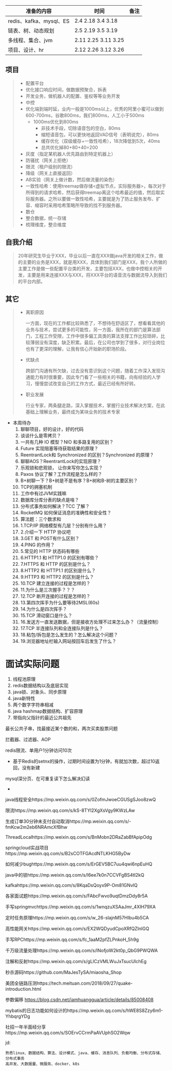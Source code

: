 | 准备的内容              | 时间                 | 备注 |
| ----------------------- | -------------------- | ---- |
| redis、kafka、mysql、ES | 2.4  2.18 3.4 3.18   |      |
| 链表、树、动态规划      | 2.5  2.19 3.5 3.19   |      |
| 多线程、集合、jvm       | 2.11  2.25 3.11 3.25 |      |
| 项目、设计、hr          | 2.12  2.26 3.12 3.26 |      |

## 项目

>- 配置平台
>  - 优化接口响应时间，做数据预聚合，拆表
>  - 开发业务，做机器人的配置、鉴权等等业务开发
>- 中控
>  - 优化端到端时延，业内一般是1000ms以上，优秀的阿里小蜜可以做到600-700ms，谷歌800ms，我们800ms，人工小于500ms
>    - 1000ms优化到800ms
>      - 非技术手段，切除语音包的空白，80ms
>      - 缩短语音包，可以更快地返回VAD信号（表明说完），80ms
>      - 缓存优化（双级缓存+一致性哈希），18次降低到5次，40ms
>      - 总共优化掉80+80+40=200
>  - 灰度（指定某机器人优先路由到特定机器上）
>  - 防骚扰（网关上拒绝）
>  - 限流（租户级别的限流）
>  - 降级（网关上直接返回）
>  - AB实验（网关上做计数，然后做流量的染色）
>  - 一致性哈希：使用treemap做存储<虚拟节点，实际服务器>，每次对于所得到的请求哈希，然后获得treemap离这个哈希最近的值，然后取实际服务器。之所以要做一致性哈希，主要就是为了防止服务发布、扩容、缩容时采用哈希策略所导致的找不到服务器。
>- 数仓
>  - 整合数据，统一存储
>  - 梳理维度，整合维度

## 自我介绍

>20年研究生毕业于XXX，毕业以后一直在XXX做java开发的相关工作，做的主要的业务是XXX，就是用XXX，具体到我们部门是XXX，我个人所做的主要工作是做一些配置平台类的开发，主要包括XXX，也做中控相关的开发，主要是用来连接XXX与XXX，将XXX平台的语音流与数据流导入到我们的平台内部。

## 其它

> - 离职原因
>
>   一方面，现在的工作都比较熟悉了，不想待在舒适区了，想看看其他的业务与技术，尝试更多的可能性，另一方面，我所在的部门是算法部门，工程工作受限，工作中很多偏工具类的算法支撑工作比较琐碎，比较薄弱没有深度，缺乏积累。最后，在公司也学到了很多，对行业岗位也有了更深的理解，让我有信心开始新的职场阶段。
>
> - 优缺点
>
>   跨部门沟通有所欠缺，过去没有意识到这个问题，随着工作深入发现沟通能力有时很重要，因此专门看了一些相关的书籍，向有经验的人学习，慢慢尝试改变自己的工作方式，最近已经有所好转。
>
> - 职业发展
>
>   行业专家，两条腿走路，深入掌握技术，掌握行业技术解决方案，在此基础上理解业务，最终成为某块业务的技术专家

- 本周待办
  1. 聊聊项目，好的设计，好的代码
  2. 谈谈什么是零拷贝？
  3. 一共有几种 IO 模型？NIO 和多路复用的区别？
  4. Future 实现阻塞等待获取结果的原理？
  5. ReentrantLock和 Synchronized 的区别？Synchronized 的原理？
  6. 聊聊AOS？ReentrantLock的实现原理？
  7. 乐观锁和悲观锁， 让你来写你怎么实现？
  8. Paxos 协议了解？工作流程是怎么样的？
  9. B+树聊一下？B+树是不是有序？B+树和B-树的主要区别？
  10. TCP的拥塞机制
  11. 工作中有过JVM实践嘛
  12. 数据库分库分表的缺点是啥？
  13. 分布式事务如何解决？TCC 了解？
  14. RocketMQ 如何保证消息的准确性和安全性？
  15. 算法题：三个数求和
  16. 1.TCP/IP 网络模型有几层？分别有什么用？
  17. 2.介绍一下 HTTP 协议吧
  18. 3.GET 和 POST有什么区别？
  19. 4.PING 的作用？
  20. 5.常见的 HTTP 状态码有哪些
  21. 6.HTTP1.1 和 HTTP1.0 的区别有哪些？
  22. 7.HTTPS 和 HTTP 的区别是什么？
  23. 8.HTTP2 和 HTTP1.1 的区别是什么？
  24. 9.HTTP3 和 HTTP2 的区别是什么？
  25. 10.TCP 建立连接的过程是怎样的？
  26. 11.为什么是三次握手？？？
  27. 12.TCP 断开连接的过程是怎样的？
  28. 13.第四次挥手为什么要等待2MSL(60s)
  29. 14.为什么是四次挥手？
  30. 15.TCP 滑动窗⼝是什么？
  31. 16.发送方一直发送数据，但是接收方处理不过来怎么办？（流量控制）
  32. 17.TCP 半连接队列和全连接队列是什么？
  33. 18.粘包/拆包是怎么发生的？怎么解决这个问题？
  34. 19.浏览器地址栏输入网站按回车后发生了什么？

# 面试实际问题

1. 线程池原理
2. redis数据结构以及底层实现
3. java锁、对象头、同步原理
4. java新特性
5. 两个数字字符串相减
6. java hashmap数据结构、扩容原理
7. 带指向父指针的最近公共祖先

最长公共子串，找最接近某个数的和，两次买卖股票问题

拦截器、过滤器、AOP



redis限流、单用户1分钟访问10次

- 基于Redis的setnx的操作，过期时间设置为1分钟，有就加次数，超过10返回，没有新建

mysql深分页、在可重复读下怎么解决幻读

- 



java线程安全https://mp.weixin.qq.com/s/0ZofmJwoeCGUSgSJoo8zwQ

限流https://mp.weixin.qq.com/s/kS-8TYl2XgXsVgy9KWzLAw

生成订单30分钟未支付自动取消https://mp.weixin.qq.com/s/-fmKcw2m2eb6NRAmcXfBhw

ThreadLocalhttps://mp.weixin.qq.com/s/BnMobn2DRaZabBfApipOdg

springcloud实战项目https://mp.weixin.qq.com/s/B2sCOTFGAcdNTLKHG5ByDw

如何减少bughttps://mp.weixin.qq.com/s/ErGEV5BC7uu4qwi6npEuHQ

java中的锁https://mp.weixin.qq.com/s/l6ee7k0n7CCVFgBS4tI2kQ

kafkahttps://mp.weixin.qq.com/s/8KqaDsQoyx9P-Om81GNvlQ

各家面试题https://mp.weixin.qq.com/s/FAbcFwvo9uqtDmzDdy8r5A

手写springmvchttps://mp.weixin.qq.com/s/1wnqzuXSAaJmr_4XIH79XA

定时任务原理https://mp.weixin.qq.com/s/w_26-slajnM57HIbu4b5CA

高性能网关https://mp.weixin.qq.com/s/EX2WQDyudCpoXRfQZlnlGQ

手写RPChttps://mp.weixin.qq.com/s/fc_1aaM2pfZLPnkoH_5h9g

千万级流量处理https://mp.weixin.qq.com/s/lNofjoW2kt0p_QbG9PWQWA

注解和反射https://mp.weixin.qq.com/s/gLlCzVMLWuJxTsucUlchEg

秒杀源码https://github.com/MaJesTySA/miaosha_Shop

美团全链路压测https://tech.meituan.com/2018/09/27/quake-introduction.html

参数偏移 https://blog.csdn.net/iamhuanggua/article/details/85008408

mybatis的日志功能如何设计的https://mp.weixin.qq.com/s/hWE8S8Zzy6m1-YhbqrgYDg

社招一年半面经分享https://mp.weixin.qq.com/s/SOErvCCrmPaAVUphSO2Wqw

jd:

```
熟悉linux、数据结构、算法、设计模式、java、缓存、消息队列、负载均衡、分布式存储、分布式事务
高并发、大数据量、微服务、docker、k8s
```



